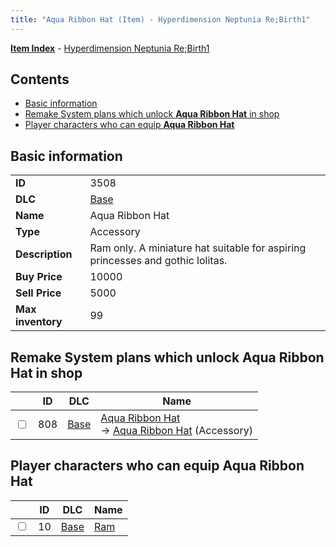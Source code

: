 ```yaml
---
title: "Aqua Ribbon Hat (Item) - Hyperdimension Neptunia Re;Birth1"
---
```


[**Item Index**](/neptunia/rb1/item/index.html) - [Hyperdimension Neptunia Re;Birth1](/neptunia/rb1)

## Contents

- [Basic information](#basic-information)
- [Remake System plans which unlock **Aqua Ribbon Hat** in shop](#remake-system-plans-which-unlock-aqua-ribbon-hat-in-shop)
- [Player characters who can equip **Aqua Ribbon Hat**](#player-characters-who-can-equip-aqua-ribbon-hat)

## Basic information

|   |   |
| -- | -- |
| **ID** | 3508 |
| **DLC** | [Base](/neptunia/rb1/dlc/1-base.html) |
| **Name** | Aqua Ribbon Hat |
| **Type** | Accessory |
| **Description** | Ram only. A miniature hat suitable for aspiring princesses and gothic lolitas. |
| **Buy Price** | 10000 |
| **Sell Price** | 5000 |
| **Max inventory** | 99 |


## Remake System plans which unlock **Aqua Ribbon Hat** in shop

|    | ID | DLC | Name |
| -- | -- | --- | ---- |
| <input type="checkbox" id="rb1-remake-1-808" class="trackbox" /> | 808 | [Base](/neptunia/rb1/dlc/1-base.html) | [Aqua Ribbon Hat](/neptunia/rb1/remake/1-808-aqua-ribbon-hat.html)<br /> → [Aqua Ribbon Hat](/neptunia/rb1/item/1-3508-aqua-ribbon-hat.html) (Accessory) |


## Player characters who can equip **Aqua Ribbon Hat**

|    | ID | DLC | Name |
| -- | -- | --- | ---- |
| <input type="checkbox" id="rb1-player-1-10" class="trackbox" /> | 10 | [Base](/neptunia/rb1/dlc/1-base.html) | [Ram](/neptunia/rb1/player/1-10-ram.html) |
